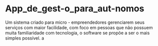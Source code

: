 # App_de_gest-o_para_aut-nomos
Um sistema criado para micro - empreendedores gerenciarem seus serviços com maior facilidade, com foco em pessoas que não possuem muita familiaridade com tecnologia, o software se propõe a ser o mais simples possível. a
